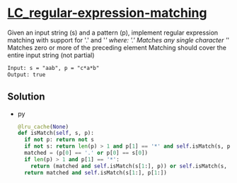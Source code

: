 # [LC_regular-expression-matching](https://leetcode.com/problems/regular-expression-matching)

Given an input string (s) and a pattern (p), implement regular expression matching with support for '.' and '*' where:
'.' Matches any single character
'*' Matches zero or more of the preceding element
Matching should cover the entire input string (not partial)

```txt
Input: s = "aab", p = "c*a*b"
Output: true
```

## Solution

* py

  ```py
  @lru_cache(None)
  def isMatch(self, s, p):
    if not p: return not s
    if not s: return len(p) > 1 and p[1] == '*' and self.isMatch(s, p[2:])
    matched = (p[0] == '.' or p[0] == s[0])
    if len(p) > 1 and p[1] == '*':
      return (matched and self.isMatch(s[1:], p)) or self.isMatch(s, p[2:])
    return matched and self.isMatch(s[1:], p[1:])
  ```
